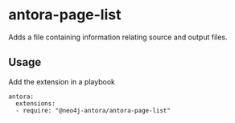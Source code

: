 # antora-page-list

Adds a file containing information relating source and output files.

## Usage

Add the extension in a playbook

```
antora:
  extensions:
  - require: "@neo4j-antora/antora-page-list"
```
